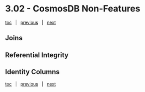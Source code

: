 # 3.02 - CosmosDB Non-Features

[toc](June_2021.md) &nbsp; |  &nbsp; [previous](3_01_cosmosdb_basics.md) &nbsp; | &nbsp; [next](3_03_partitioning.md) &nbsp;


## Joins




## Referential Integrity




## Identity Columns





[toc](June_2021.md) &nbsp; |  &nbsp; [previous](3_01_cosmosdb_basics.md) &nbsp; | &nbsp; [next](3_03_partitioning.md) &nbsp;
